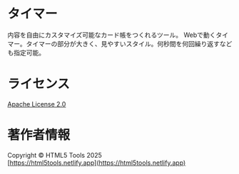 # タイマー
内容を自由にカスタマイズ可能なカード帳をつくれるツール。
Webで動くタイマー。タイマーの部分が大きく、見やすいスタイル。何秒間を何回繰り返すなども指定可能。
# ライセンス
[Apache License 2.0](LICENSE)
# 著作者情報
Copyright &copy; HTML5 Tools 2025  
[https://html5tools.netlify.app](https://html5tools.netlify.app)